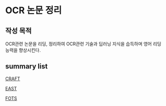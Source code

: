 # OCR 논문 정리
## 작성 목적
OCR관련 논문을 리딩, 정리하여  OCR관련 기술과 딥러닝 지식을 습득하며 영어 리딩 능력을 향상시킨다.

## summary list

[CRAFT](CRAFT.md)

[EAST](EAST.md)

[FOTS](FOTS.md)
